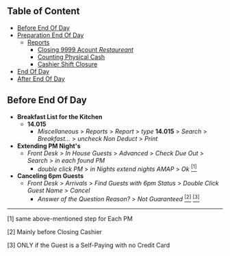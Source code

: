 ## Table of Content
- [Before End Of Day](#Before-End-Of-Day)
- [Preparation End Of Day](#Preparetion-End-Of-Day)
  - [Reports](#Reports)
    - [Closing 9999 Acount *Restaureant*](#Closing-9999-Account-*Restaurant*)
    - [Counting Physical Cash](#Counting-Physical-Cash)
    - [Cashier Shift Closure](#Cashier-Shift-Closure)
- [End Of Day](#End-Of-Day)
- [After End Of Day](#After-End-Of-Day)

## Before End Of Day
   - **Breakfast List for the Kitchen**
     - **14.015**
       - *Miscellaneous* > *Reports* > *Report* > *type* **14.015** > *Search* > *Breakfast...* > *uncheck Non Deduct* > *Print*
   - **Extending PM Night's**
     - *Front Desk* > *In House Guests* > *Advanced* > *Check Due Out*  > *Search* > *in each found PM*
       - *double click PM* > *in Nights extend nights AMAP* > *Ok*
  [<sup>[1]</sup>](#Note1)
   - **Canceling 6pm Guests**
     - *Front Desk* > *Arrivals* > *Find Guests with 6pm Status* > *Double Click Guest Name* > *Cancel*
       - *Answer of the Question Reason?* > *Not Guaranteed*
  [<sup>[2]</sup>](#Note2) [<sup>[3]</sup>](#Note3)




---
<span id="Note1">[1]</span> same above-mentioned step for Each PM

<span id="Note2">[2]</span> Mainly before  Closing Cashier

<span id="Note3">[3]</span> ONLY if the Guest is a Self-Paying with no Credit Card